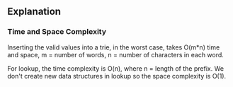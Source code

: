 ## Explanation

### Time and Space Complexity

Inserting the valid values into a trie, in the worst case, takes O(m*n) time and space, m = number of words, n = number of characters in each word.

For lookup, the time complexity is O(n), where n = length of the prefix. We don't create new data structures in lookup so the 
space complexity is O(1).